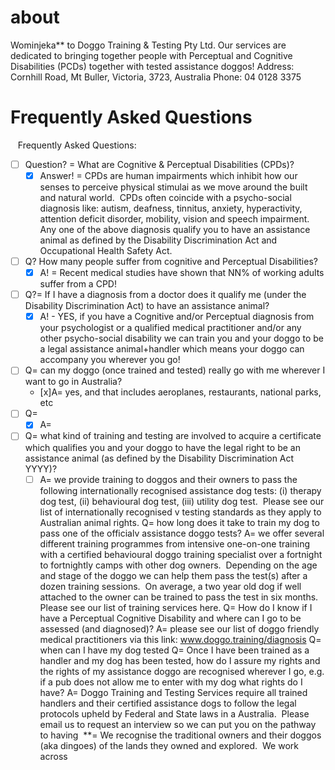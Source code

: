 # about
Wominjeka** to Doggo Training & Testing Pty Ltd. Our services are dedicated to bringing together people with Perceptual and Cognitive Disabilities (PCDs) together with tested assistance doggos!
Address: Cornhill Road, Mt Buller, Victoria, 3723, Australia
Phone: 04 0128 3375

# Frequently Asked Questions
  
Frequently Asked Questions:
  - [ ] Question? = What are Cognitive & Perceptual Disabilities (CPDs)?
    - [x] Answer! = CPDs are human impairments which inhibit how our senses to perceive physical stimulai as we move around the built and natural world.  CPDs often coincide with a psycho-social diagnosis like: autism, deafness, tinnitus, anxiety, hyperactivity, attention deficit disorder, mobility, vision and speech impairment.  Any one of the above diagnosis qualify you to have an assistance animal as defined by the Disability Discrimination Act and Occupational Health Safety Act.  
  - [ ] Q? How many people suffer from cognitive and Perceptual Disabilities?
    - [x] A! = Recent medical studies have shown that NN% of working adults suffer from a CPD!
  - [ ] Q?= If I have a diagnosis from a doctor does it qualify me (under the Disability Discrimination Act) to have an assistance animal?
    - [x] A! - YES, if you have a Cognitive and/or Perceptual diagnosis from your psychologist or a qualified medical practitioner and/or any other psycho-social disability we can train you and your doggo to be a legal assistance animal+handler which means your doggo can accompany you wherever you go!
  - [ ] Q= can my doggo (once trained and tested) really go with me wherever I want to go in Australia?
    - [x]A= yes, and that includes aeroplanes, restaurants, national parks, etc
  - [ ] Q= 
    - [x] A=
  - [ ] Q= what kind of training and testing are involved to acquire a certificate which qualifies you and your doggo to have the legal right to be an assistance animal (as defined by the Disability Discrimination Act YYYY)?
    - [ ] A= we provide training to doggos and their owners to pass the following internationally recognised assistance dog tests: (i) therapy dog test, (ii) behavioural dog test, (iii) utility dog test.  Please see our list of internationally recognised v testing standards as they apply to Australian animal rights.
Q= how long does it take to train my dog to pass one of the officialv assistance doggo tests?
A= we offer several different training programmes from intensive one-on-one training with a certified behavioural doggo training specialist over a fortnight to fortnightly camps with other dog owners.  Depending on the age and stage of the doggo we can help them pass the test(s) after a dozen training sessions.  On average, a two year old dog if well attached to the owner can be trained to pass the test in six months.  Please see our list of training services here.
Q= How do I know if I have a Perceptual Cognitive Disability and where can I go to be assessed (and diagnosed)?
A= please see our list of doggo friendly medical practitioners via this link: www.doggo.training/diagnosis
Q= when can I have my dog tested
Q= Once I have been trained as a handler and my dog has been tested, how do I assure my rights and the rights of my assistance doggo are recognised wherever I go, e.g. if a pub does not allow me to enter with my dog what rights do I have?
A= Doggo Training and Testing Services require all trained handlers and their certified assistance dogs to follow the legal protocols upheld by Federal and State laws in a Australia.  Please email us to request an interview so we can put you on the pathway to having 
**= We recognise the traditional owners and their doggos (aka dingoes) of the lands they owned and explored.  We work across 
